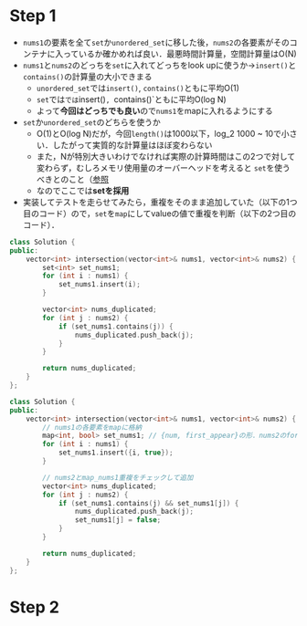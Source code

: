 # Step 1
- `nums1`の要素を全て`set`か`unordered_set`に移した後，`nums2`の各要素がそのコンテナに入っているか確かめれば良い．最悪時間計算量，空間計算量はO(N)
- `nums1`と`nums2`のどっちを`set`に入れてどっちをlook upに使うか→`insert()`と`contains()`の計算量の大小できまる
  - `unordered_set`では`insert()`, `contains()`ともに平均O(1)
  - `set`では`では`insert()`, `contains()`ともに平均O(log N)
  - よって**今回はどっちでも良い**ので`nums1`をmapに入れるようにする
- `set`か`unordered_set`のどちらを使うか
  - O(1)とO(log N)だが，今回`length()`は1000以下，log_2 1000 ~ 10で小さい．したがって実質的な計算量はほぼ変わらない
  - また，Nが特別大きいわけでなければ実際の計算時間はこの2つで対して変わらず，むしろメモリ使用量のオーバーヘッドを考えると `set`を使うべきとのこと（[参照](https://groups.google.com/a/chromium.org/g/chromium-dev/c/rdxOHKzQmRY)
  - なのでここでは**setを採用**
- 実装してテストを走らせてみたら，重複をそのまま追加していた（以下の1つ目のコード）ので，`set`を`map`にしてvalueの値で重複を判断（以下の2つ目のコード）．
```cpp
class Solution {
public:
    vector<int> intersection(vector<int>& nums1, vector<int>& nums2) {
        set<int> set_nums1;
        for (int i : nums1) {
            set_nums1.insert(i);
        }

        vector<int> nums_duplicated;
        for (int j : nums2) {
            if (set_nums1.contains(j)) {
                nums_duplicated.push_back(j);
            }
        }

        return nums_duplicated;
    }
};
```

```cpp
class Solution {
public:
    vector<int> intersection(vector<int>& nums1, vector<int>& nums2) {
        // nums1の各要素をmapに格納
        map<int, bool> set_nums1; // {num, first_appear}の形．nums2のforでfirst_appear == trueのnumのみ追加していく．
        for (int i : nums1) {
            set_nums1.insert({i, true});
        }

        // nums2とmap_nums1重複をチェックして追加
        vector<int> nums_duplicated;
        for (int j : nums2) {
            if (set_nums1.contains(j) && set_nums1[j]) {
                nums_duplicated.push_back(j);
                set_nums1[j] = false;
            }
        }

        return nums_duplicated;
    }
};
```
    
# Step 2

